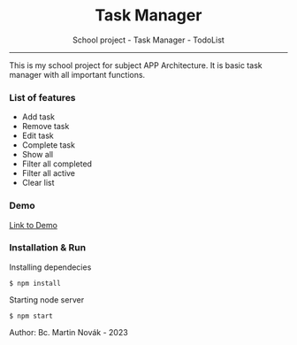 <h1 align="center"> Task Manager </h1>

<p align="center"> School project - Task Manager - TodoList </p>

<hr/>

This is my school project for subject APP Architecture. It is basic task manager with all important functions.

<h3> List of features </h3>

<ul>
  <li>Add task</li>
  <li>Remove task</li>
  <li>Edit task</li>
  <li>Complete task</li>  
  <li>Show all</li>
  <li>Filter all completed</li>
  <li>Filter all active</li>
  <li>Clear list</li>
</ul>

<h3> Demo</h3>

<a href="https://task-manager-jcu.netlify.app/"> Link to Demo </a>

<h3>Installation & Run</h3>

Installing dependecies

```shell
$ npm install
```

Starting node server

```shell
$ npm start
```

Author: Bc. Martin Novák - 2023
